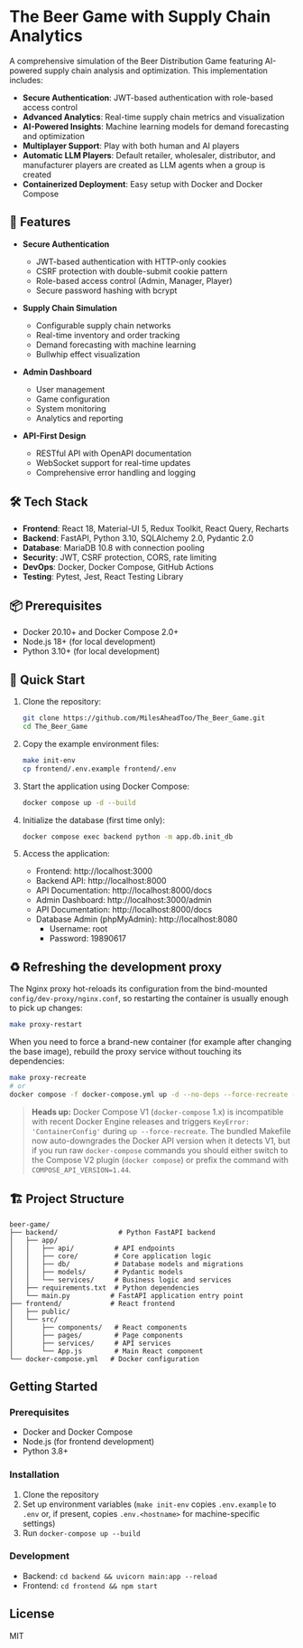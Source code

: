 # The Beer Game with Supply Chain Analytics

A comprehensive simulation of the Beer Distribution Game featuring AI-powered supply chain analysis and optimization. This implementation includes:

- **Secure Authentication**: JWT-based authentication with role-based access control
- **Advanced Analytics**: Real-time supply chain metrics and visualization
- **AI-Powered Insights**: Machine learning models for demand forecasting and optimization
- **Multiplayer Support**: Play with both human and AI players
- **Automatic LLM Players**: Default retailer, wholesaler, distributor, and manufacturer players are created as LLM agents when a group is created
- **Containerized Deployment**: Easy setup with Docker and Docker Compose

## 🚀 Features

- **Secure Authentication**
  - JWT-based authentication with HTTP-only cookies
  - CSRF protection with double-submit cookie pattern
  - Role-based access control (Admin, Manager, Player)
  - Secure password hashing with bcrypt

- **Supply Chain Simulation**
  - Configurable supply chain networks
  - Real-time inventory and order tracking
  - Demand forecasting with machine learning
  - Bullwhip effect visualization

- **Admin Dashboard**
  - User management
  - Game configuration
  - System monitoring
  - Analytics and reporting

- **API-First Design**
  - RESTful API with OpenAPI documentation
  - WebSocket support for real-time updates
  - Comprehensive error handling and logging

## 🛠 Tech Stack

- **Frontend**: React 18, Material-UI 5, Redux Toolkit, React Query, Recharts
- **Backend**: FastAPI, Python 3.10, SQLAlchemy 2.0, Pydantic 2.0
- **Database**: MariaDB 10.8 with connection pooling
- **Security**: JWT, CSRF protection, CORS, rate limiting
- **DevOps**: Docker, Docker Compose, GitHub Actions
- **Testing**: Pytest, Jest, React Testing Library

## 📦 Prerequisites

- Docker 20.10+ and Docker Compose 2.0+
- Node.js 18+ (for local development)
- Python 3.10+ (for local development)

## 🚀 Quick Start

1. Clone the repository:
   ```bash
   git clone https://github.com/MilesAheadToo/The_Beer_Game.git
   cd The_Beer_Game
   ```

2. Copy the example environment files:
   ```bash
   make init-env
   cp frontend/.env.example frontend/.env
   ```

3. Start the application using Docker Compose:
   ```bash
   docker compose up -d --build
   ```

4. Initialize the database (first time only):
   ```bash
   docker compose exec backend python -m app.db.init_db
   ```

5. Access the application:
   - Frontend: http://localhost:3000
   - Backend API: http://localhost:8000
   - API Documentation: http://localhost:8000/docs
   - Admin Dashboard: http://localhost:3000/admin
   - API Documentation: http://localhost:8000/docs
   - Database Admin (phpMyAdmin): http://localhost:8080
     - Username: root
     - Password: 19890617

## ♻️ Refreshing the development proxy

The Nginx proxy hot-reloads its configuration from the bind-mounted
`config/dev-proxy/nginx.conf`, so restarting the container is usually enough to
pick up changes:

```bash
make proxy-restart
```

When you need to force a brand-new container (for example after changing the
base image), rebuild the proxy service without touching its dependencies:

```bash
make proxy-recreate
# or
docker compose -f docker-compose.yml up -d --no-deps --force-recreate --build proxy
```

> **Heads up:** Docker Compose V1 (`docker-compose` 1.x) is incompatible with
> recent Docker Engine releases and triggers `KeyError: 'ContainerConfig'`
> during `up --force-recreate`. The bundled Makefile now auto-downgrades the
> Docker API version when it detects V1, but if you run raw `docker-compose`
> commands you should either switch to the Compose V2 plugin (`docker compose`)
> or prefix the command with `COMPOSE_API_VERSION=1.44`.

## 🏗 Project Structure


```
beer-game/
├── backend/               # Python FastAPI backend
│   ├── app/
│   │   ├── api/          # API endpoints
│   │   ├── core/         # Core application logic
│   │   ├── db/           # Database models and migrations
│   │   ├── models/       # Pydantic models
│   │   └── services/     # Business logic and services
│   ├── requirements.txt  # Python dependencies
│   └── main.py          # FastAPI application entry point
├── frontend/            # React frontend
│   ├── public/
│   └── src/
│       ├── components/   # React components
│       ├── pages/        # Page components
│       ├── services/     # API services
│       └── App.js        # Main React component
└── docker-compose.yml   # Docker configuration
```

## Getting Started

### Prerequisites

- Docker and Docker Compose
- Node.js (for frontend development)
- Python 3.8+

### Installation

1. Clone the repository
2. Set up environment variables (`make init-env` copies `.env.example` to `.env` or, if present, copies `.env.<hostname>` for machine-specific settings)
3. Run `docker-compose up --build`

### Development

- Backend: `cd backend && uvicorn main:app --reload`
- Frontend: `cd frontend && npm start`

## License

MIT
